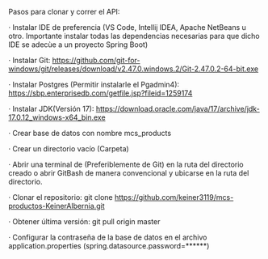 Pasos para clonar y correr el API:

· Instalar IDE de preferencia (VS Code, Intellij IDEA, Apache NetBeans u otro. 
  Importante instalar todas las dependencias necesarias para que dicho IDE se adecùe a un proyecto Spring Boot)
  
· Instalar Git: https://github.com/git-for-windows/git/releases/download/v2.47.0.windows.2/Git-2.47.0.2-64-bit.exe

· Instalar Postgres (Permitir instalarle el Pgadmin4): https://sbp.enterprisedb.com/getfile.jsp?fileid=1259174

· Instalar JDK(Versión 17): https://download.oracle.com/java/17/archive/jdk-17.0.12_windows-x64_bin.exe

· Crear base de datos con nombre mcs_products

· Crear un directorio vacío (Carpeta)

· Abrir una terminal de (Preferiblemente de Git) en la ruta del directorio creado o abrir GitBash de manera convencional y ubicarse en la ruta del directorio.

· Clonar el repositorio: git clone https://github.com/keiner3119/mcs-productos-KeinerAlbernia.git

· Obtener última versión: git pull origin master

· Configurar la contraseña de la base de datos en el archivo application.properties (spring.datasource.password=******)
